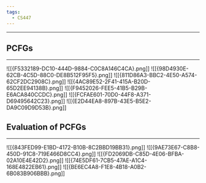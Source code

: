 ```yaml
---
tags:
  - CS447
---
```

---
## PCFGs
---
![[{F5332189-DC10-444D-9884-C0C8A146C4CA}.png]]
![[{98D4930E-62CB-4C5D-88C0-DE8B512F95F5}.png]]
![[{811D86A3-BBC2-4E50-A574-62CF2DC2908C}.png]]
![[{4AC89E52-2F41-415A-B20D-65D2EE94138B}.png]]
![[{F9452026-FEE5-41B5-B29B-E6ACA840CCDC}.png]]
![[{FCFAE601-70D0-44F8-A371-D69495642C23}.png]]
![[{E2D44EA8-897B-43E5-B5E2-DA9C09D9D53B}.png]]

## Evaluation of PCFGs
---
![[{843FED99-E1BD-4172-B10B-8C2BBD19BB31}.png]]
![[{9AE73E67-C8B8-450D-91C8-719E466D8CC4}.png]]
![[{FD2069DB-C85D-4E06-BFBA-02A10E4E42D2}.png]]
![[{74E5DF61-7CB5-47AE-A1C4-168E4822EB61}.png]]
![[{BE6EC4A8-F1E8-4B18-A0B2-6B083B906BBB}.png]]
